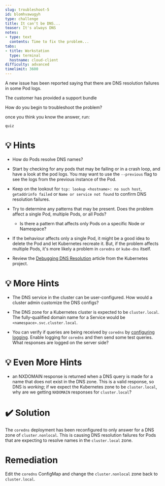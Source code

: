 ```yaml
---
slug: troubleshoot-5
id: blomhvawugyh
type: challenge
title: It can't be DNS...
teaser: It's always DNS
notes:
- type: text
  contents: Time to fix the problem...
tabs:
- title: Workstation
  type: terminal
  hostname: cloud-client
difficulty: advanced
timelimit: 3600
---
```

A new issue has been reported saying that there are DNS resolution failures in some Pod logs.

The customer has provided a support bundle

How do you begin to troubleshoot the problem?

once you think you know the answer, run:

```run
quiz
```

💡 Hints
=================

- How do Pods resolve DNS names?

- Start by checking for any pods that may be failing or in a crash loop, and have a look at the pod logs.  You may want to use the `--previous` flag to see the logs from the previous instance of the Pod.

- Keep on the lookout for `tcp: lookup <hostname>: no such host`,  `getaddrinfo failed` or `Name or service not found` to confirm DNS resolution failures.

- Try to determine any patterns that may be present.  Does the problem affect a single Pod, multiple Pods, or all Pods?
  - Is there a pattern that affects only Pods on a specific Node or Namespace?

- If the behaviour affects only a single Pod, it might be a good idea to delete the Pod and let Kubernetes recreate it.  But, if the problem affects multiple Pods, it's more likely a problem in `coredns` or `kube-dns` itself.

- Review the [Debugging DNS Resolution](https://kubernetes.io/docs/tasks/administer-cluster/dns-debugging-resolution/) article from the Kubernetes project.


💡 More Hints
=================

- The DNS service in the cluster can be user-configured.  How would a cluster admin customize the DNS configs?

- The DNS zone for a Kubernetes cluster is expected to be `cluster.local`.  The fully-qualified domain name for a Service would be `<namespace>.svc.cluster.local`.

- You can verify if queries are being received by `coredns` by [configuring logging](https://kubernetes.io/docs/tasks/administer-cluster/dns-debugging-resolution/#are-dns-queries-being-received-processed).  Enable logging for `coredns` and then send some test queries.  What responses are logged on the server side?

💡 Even More Hints
=================

- an NXDOMAIN response is returned when a DNS query is made for a name that does not exist in the DNS zone.  This is a valid response, so DNS is _working_; if we expect the Kubernetes zone to be `cluster.local`, why are we getting `NXDOMAIN` responses for `cluster.local`?

✔️ Solution
=================

The `coredns` deployment has been reconfigured to only answer for a DNS zone of `cluster.nonlocal`.  This is causing DNS resolution failures for Pods that are expecting to resolve names in the `cluster.local` zone.

Remediation
=================

Edit the `coredns` ConfigMap and change the `cluster.nonlocal` zone back to `cluster.local`.
